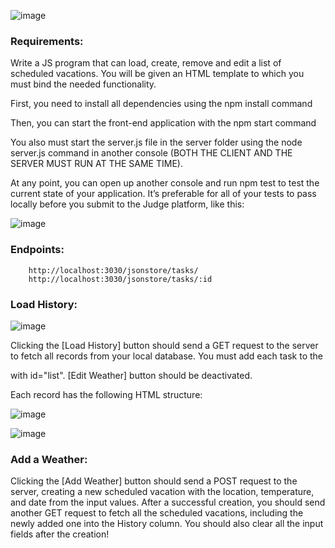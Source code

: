 ![image](https://github.com/nsinorov/SoftUniMainPath/assets/45227327/a1e5dc60-00a1-4651-858f-f4f0450c8b6a)

### Requirements:

Write a JS program that can load, create, remove and edit a list of scheduled vacations. You will be given an HTML template to which you must bind the needed functionality.

First, you need to install all dependencies using the npm install command

Then, you can start the front-end application with the npm start command

You also must start the server.js file in the server folder using the node server.js command in another console (BOTH THE CLIENT AND THE SERVER MUST RUN AT THE SAME TIME).

At any point, you can open up another console and run npm test to test the current state of your application. It’s preferable for all of your tests to pass locally before you submit to the Judge platform, like this:

![image](https://github.com/nsinorov/SoftUniMainPath/assets/45227327/d56f7472-7008-48c5-8e87-b9780f3f3544)

### Endpoints:

    	http://localhost:3030/jsonstore/tasks/
    	http://localhost:3030/jsonstore/tasks/:id

### Load History:

![image](https://github.com/nsinorov/SoftUniMainPath/assets/45227327/ec126cfa-7507-4ccf-8ef9-4ccc69a065fd)

Clicking the [Load History] button should send a GET request to the server to fetch all records from your local database. You must add each task to the <div> with id="list". [Edit Weather] button should be deactivated.

Each record has the following HTML structure:

![image](https://github.com/nsinorov/SoftUniMainPath/assets/45227327/e367f5fd-eab6-4c38-b83c-331a61af74f1)

![image](https://github.com/nsinorov/SoftUniMainPath/assets/45227327/b07611af-6ab2-49fd-9574-4ceb7ac726e8)

### Add а Weather:

Clicking the [Add Weather] button should send a POST request to the server, creating a new scheduled vacation with the location, temperature, and date from the input values. After a successful creation, you should send another GET request to fetch all the scheduled vacations, including the newly added one into the History column. You should also clear all the input fields after the creation!
